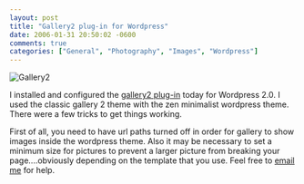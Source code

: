 ```yaml
---
layout: post
title: "Gallery2 plug-in for Wordpress"
date: 2006-01-31 20:50:02 -0600
comments: true
categories: ["General", "Photography", "Images", "Wordpress"]
---
```

<img src="http://gallery.menalto.com/themes/gmc/logo.png" alt="Gallery2" />

I installed and configured the <a href="http://wpg2.ozgreg.com/index.php/Main_Page">gallery2 plug-in</a> today for Wordpress 2.0. I used the classic gallery 2 theme with the zen minimalist wordpress theme. There were a few tricks to get things working. 

First of all, you need to have url paths turned off in order for gallery to show images inside the wordpress theme.
Also it may be necessary to set a minimum size for pictures to prevent a larger picture from breaking your page....obviously depending on the template that you use. Feel free to <a href="mailto:jesse.cravens@gmail.com">email me</a> for help. 


